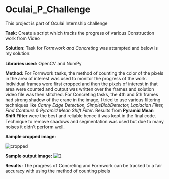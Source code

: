 # **Oculai_P_Challenge**
This project is part of Oculai Internship challenge

**Task:** Create a script which tracks the progress of various Construction work from Video

**Solution:** Task for *Formwork and Concreting* was attampted and below is my solution:

**Libraries used:** OpenCV and NumPy

**Method:** For Formwork tasks, the method of counting the color of the pixels in the area of interest was used to monitor the progress of the work.
            Individual frames were first cropped and then the pixels of interest in that area were counted and output was written over the frames and solution video             file was then stitched.
            For Concreting tasks, the 4th and 5th frames had strong shadow of the crane in the image, I tried to use various filtering techniques like *Canny Edge               Detection, SimpleBlobDetector, Laplacian Filter, Find Contours & Pyramid Mean Shift Filter*. Results from **Pyramid Mean Shift Filter** were the best               and reliable hence it was kept in the final code. Technique to remove shadows and segmentation was used but due to many noises it didn't perform well.
             
**Sample cropped image:**

![cropped](https://user-images.githubusercontent.com/25361247/127643946-23847ae9-4f08-4238-a893-2ec32e02a7e8.jpg)

**Sample output image:** ![2](https://user-images.githubusercontent.com/25361247/127644104-bfce6aa4-a3f7-4186-b918-9e132ba4e836.jpg)

**Results:** The progress of Concreting and Formwork can be tracked to a fair accuracy with using the method of counting pixels
